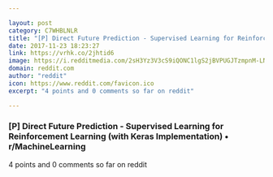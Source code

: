 ```yaml
---

layout: post
category: C7WHBLNLR
title: "[P] Direct Future Prediction - Supervised Learning for Reinforcement Learning (with Keras Implementation) • r/MachineLearning"
date: 2017-11-23 18:23:27
link: https://vrhk.co/2jhtid6
image: https://i.redditmedia.com/2sH3Yz3V3cS9iQONC1lgS2jBVPUGJTzmpnM-LNn5LEo.jpg?w=320&s=8fff00ccab3c750fa7a67a56caa5ef99
domain: reddit.com
author: "reddit"
icon: https://www.reddit.com/favicon.ico
excerpt: "4 points and 0 comments so far on reddit"

---
```


### [P] Direct Future Prediction - Supervised Learning for Reinforcement Learning (with Keras Implementation) • r/MachineLearning

4 points and 0 comments so far on reddit
